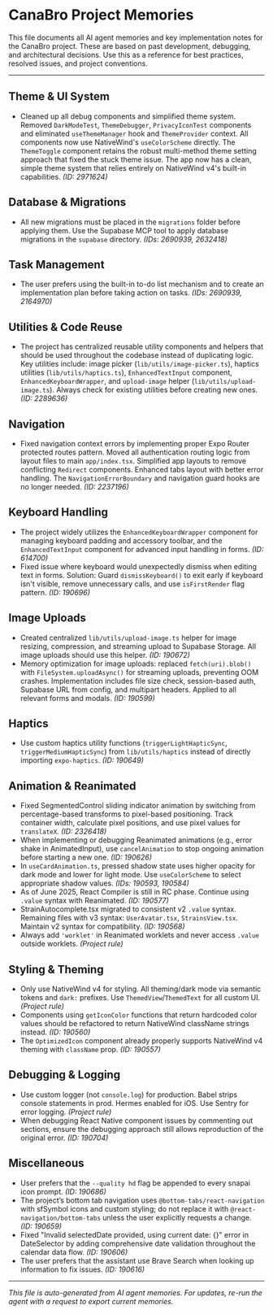 # CanaBro Project Memories

This file documents all AI agent memories and key implementation notes for the CanaBro project. These are based on past development, debugging, and architectural decisions. Use this as a reference for best practices, resolved issues, and project conventions.

---

## Theme & UI System
- Cleaned up all debug components and simplified theme system. Removed `DarkModeTest`, `ThemeDebugger`, `PrivacyIconTest` components and eliminated `useThemeManager` hook and `ThemeProvider` context. All components now use NativeWind's `useColorScheme` directly. The `ThemeToggle` component retains the robust multi-method theme setting approach that fixed the stuck theme issue. The app now has a clean, simple theme system that relies entirely on NativeWind v4's built-in capabilities. *(ID: 2971624)*

## Database & Migrations
- All new migrations must be placed in the `migrations` folder before applying them. Use the Supabase MCP tool to apply database migrations in the `supabase` directory. *(IDs: 2690939, 2632418)*

## Task Management
- The user prefers using the built-in to-do list mechanism and to create an implementation plan before taking action on tasks. *(IDs: 2690939, 2164970)*

## Utilities & Code Reuse
- The project has centralized reusable utility components and helpers that should be used throughout the codebase instead of duplicating logic. Key utilities include: image picker (`lib/utils/image-picker.ts`), haptics utilities (`lib/utils/haptics.ts`), `EnhancedTextInput` component, `EnhancedKeyboardWrapper`, and `upload-image` helper (`lib/utils/upload-image.ts`). Always check for existing utilities before creating new ones. *(ID: 2289636)*

## Navigation
- Fixed navigation context errors by implementing proper Expo Router protected routes pattern. Moved all authentication routing logic from layout files to main `app/index.tsx`. Simplified app layouts to remove conflicting `Redirect` components. Enhanced tabs layout with better error handling. The `NavigationErrorBoundary` and navigation guard hooks are no longer needed. *(ID: 2237196)*

## Keyboard Handling
- The project widely utilizes the `EnhancedKeyboardWrapper` component for managing keyboard padding and accessory toolbar, and the `EnhancedTextInput` component for advanced input handling in forms. *(ID: 614700)*
- Fixed issue where keyboard would unexpectedly dismiss when editing text in forms. Solution: Guard `dismissKeyboard()` to exit early if keyboard isn't visible, remove unnecessary calls, and use `isFirstRender` flag pattern. *(ID: 190696)*

## Image Uploads
- Created centralized `lib/utils/upload-image.ts` helper for image resizing, compression, and streaming upload to Supabase Storage. All image uploads should use this helper. *(ID: 190672)*
- Memory optimization for image uploads: replaced `fetch(uri).blob()` with `FileSystem.uploadAsync()` for streaming uploads, preventing OOM crashes. Implementation includes file size check, session-based auth, Supabase URL from config, and multipart headers. Applied to all relevant forms and modals. *(ID: 190599)*

## Haptics
- Use custom haptics utility functions (`triggerLightHapticSync`, `triggerMediumHapticSync`) from `lib/utils/haptics` instead of directly importing `expo-haptics`. *(ID: 190649)*

## Animation & Reanimated
- Fixed SegmentedControl sliding indicator animation by switching from percentage-based transforms to pixel-based positioning. Track container width, calculate pixel positions, and use pixel values for `translateX`. *(ID: 2326418)*
- When implementing or debugging Reanimated animations (e.g., error shake in AnimatedInput), use `cancelAnimation` to stop ongoing animation before starting a new one. *(ID: 190626)*
- In `useCardAnimation.ts`, pressed shadow state uses higher opacity for dark mode and lower for light mode. Use `useColorScheme` to select appropriate shadow values. *(IDs: 190593, 190584)*
- As of June 2025, React Compiler is still in RC phase. Continue using `.value` syntax with Reanimated. *(ID: 190577)*
- StrainAutocomplete.tsx migrated to consistent v2 `.value` syntax. Remaining files with v3 syntax: `UserAvatar.tsx`, `StrainsView.tsx`. Maintain v2 syntax for compatibility. *(ID: 190568)*
- Always add `'worklet'` in Reanimated worklets and never access `.value` outside worklets. *(Project rule)*

## Styling & Theming
- Only use NativeWind v4 for styling. All theming/dark mode via semantic tokens and `dark:` prefixes. Use `ThemedView`/`ThemedText` for all custom UI. *(Project rule)*
- Components using `getIconColor` functions that return hardcoded color values should be refactored to return NativeWind className strings instead. *(ID: 190560)*
- The `OptimizedIcon` component already properly supports NativeWind v4 theming with `className` prop. *(ID: 190557)*

## Debugging & Logging
- Use custom logger (not `console.log`) for production. Babel strips console statements in prod. Hermes enabled for iOS. Use Sentry for error logging. *(Project rule)*
- When debugging React Native component issues by commenting out sections, ensure the debugging approach still allows reproduction of the original error. *(ID: 190704)*

## Miscellaneous
- User prefers that the `--quality hd` flag be appended to every snapai icon prompt. *(ID: 190686)*
- The project’s bottom tab navigation uses `@bottom-tabs/react-navigation` with sfSymbol icons and custom styling; do not replace it with `@react-navigation/bottom-tabs` unless the user explicitly requests a change. *(ID: 190659)*
- Fixed "Invalid selectedDate provided, using current date: {}" error in DateSelector by adding comprehensive date validation throughout the calendar data flow. *(ID: 190606)*
- The user prefers that the assistant use Brave Search when looking up information to fix issues. *(ID: 190616)*

---

*This file is auto-generated from AI agent memories. For updates, re-run the agent with a request to export current memories.*
